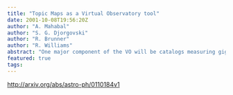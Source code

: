 ```yaml
---
title: "Topic Maps as a Virtual Observatory tool"
date: 2001-10-08T19:56:20Z
author: "A. Mahabal"
author: "S. G. Djorgovski"
author: "R. Brunner"
author: "R. Williams"
abstract: "One major component of the VO will be catalogs measuring gigabytes and terrabytes if not more. Some mechanism like XML will be used for structuring the information. However, such mechanisms are not good for information retrieval on their own. For retrieval we use queries. Topic Maps that have started becoming popular recently are excellent for segregating information that results from a query. A Topic Map is a structured network of hyperlinks above an information pool. Different Topic Maps can form different layers above the same information pool and provide us with different views of it. This facilitates in being able to ask exact questions, aiding us in looking for gold needles in the proverbial haystack. Here we discuss the specifics of what Topic Maps are and how they can be implemented within the VO framework.   URL: http://www.astro.caltech.edu/~aam/science/topicmaps/"
featured: true
tags:
---
```

http://arxiv.org/abs/astro-ph/0110184v1